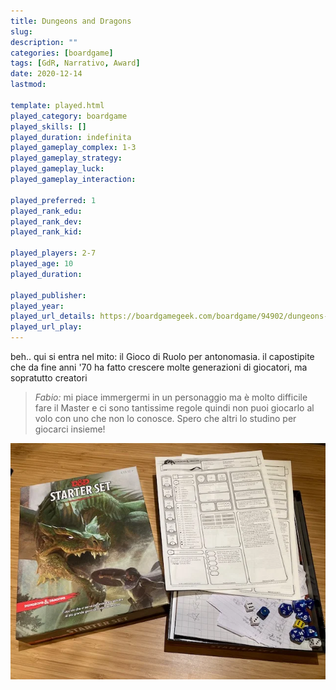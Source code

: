 ```yaml
---
title: Dungeons and Dragons
slug: 
description: ""
categories: [boardgame]
tags: [GdR, Narrativo, Award]
date: 2020-12-14
lastmod: 

template: played.html
played_category: boardgame
played_skills: []
played_duration: indefinita
played_gameplay_complex: 1-3
played_gameplay_strategy: 
played_gameplay_luck: 
played_gameplay_interaction: 

played_preferred: 1
played_rank_edu: 
played_rank_dev: 
played_rank_kid: 

played_players: 2-7
played_age: 10
played_duration: 

played_publisher: 
played_year: 
played_url_details: https://boardgamegeek.com/boardgame/94902/dungeons-dragons-starter-set
played_url_play: 
---
```


beh.. qui si entra nel mito: il Gioco di Ruolo per antonomasia. il capostipite che da fine anni '70 ha fatto crescere molte generazioni di giocatori, ma sopratutto creatori

> *Fabio:*
> mi piace immergermi in un personaggio ma è molto difficile fare il Master e ci sono tantissime regole quindi non puoi giocarlo al volo con uno che non lo conosce. Spero che altri lo studino per giocarci insieme!

![](img/dnd.webp)
